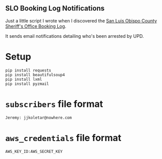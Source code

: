 SLO Booking Log Notifications
-----------------------------

Just a little script I wrote when I discovered the [San Luis Obispo County Sheriff's Office Booking Log](http://www.slosheriff.org/WebLogs/BookingLog/BookingLog.html).

It sends email notifications detailing who's been arrested by UPD.

# Setup
```
pip install requests
pip install beautifulsoup4
pip install lxml
pip install pyzmail
```

# `subscribers` file format
```
Jeremy: jjkoletar@nowhere.com
```

# `aws_credentials` file format
```
AWS_KEY_ID:AWS_SECRET_KEY
```
